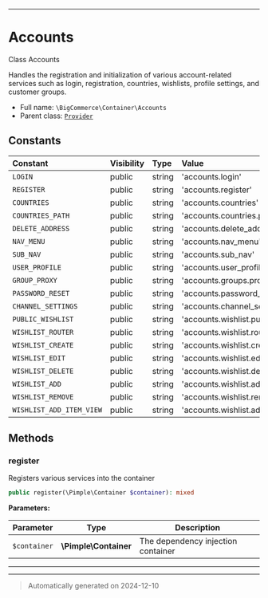 ***

# Accounts

Class Accounts

Handles the registration and initialization of various account-related services
such as login, registration, countries, wishlists, profile settings, and customer groups.

* Full name: `\BigCommerce\Container\Accounts`
* Parent class: [`Provider`](./Provider.md)


## Constants

| Constant | Visibility | Type | Value |
|:---------|:-----------|:-----|:------|
|`LOGIN`|public|string|&#039;accounts.login&#039;|
|`REGISTER`|public|string|&#039;accounts.register&#039;|
|`COUNTRIES`|public|string|&#039;accounts.countries&#039;|
|`COUNTRIES_PATH`|public|string|&#039;accounts.countries.path&#039;|
|`DELETE_ADDRESS`|public|string|&#039;accounts.delete_address&#039;|
|`NAV_MENU`|public|string|&#039;accounts.nav_menu&#039;|
|`SUB_NAV`|public|string|&#039;accounts.sub_nav&#039;|
|`USER_PROFILE`|public|string|&#039;accounts.user_profile&#039;|
|`GROUP_PROXY`|public|string|&#039;accounts.groups.proxy&#039;|
|`PASSWORD_RESET`|public|string|&#039;accounts.password_reset&#039;|
|`CHANNEL_SETTINGS`|public|string|&#039;accounts.channel_settings&#039;|
|`PUBLIC_WISHLIST`|public|string|&#039;accounts.wishlist.public&#039;|
|`WISHLIST_ROUTER`|public|string|&#039;accounts.wishlist.router&#039;|
|`WISHLIST_CREATE`|public|string|&#039;accounts.wishlist.create&#039;|
|`WISHLIST_EDIT`|public|string|&#039;accounts.wishlist.edit&#039;|
|`WISHLIST_DELETE`|public|string|&#039;accounts.wishlist.delete&#039;|
|`WISHLIST_ADD`|public|string|&#039;accounts.wishlist.add_item&#039;|
|`WISHLIST_REMOVE`|public|string|&#039;accounts.wishlist.remove_item&#039;|
|`WISHLIST_ADD_ITEM_VIEW`|public|string|&#039;accounts.wishlist.add_item_view&#039;|


## Methods


### register

Registers various services into the container

```php
public register(\Pimple\Container $container): mixed
```








**Parameters:**

| Parameter | Type | Description |
|-----------|------|-------------|
| `$container` | **\Pimple\Container** | The dependency injection container |





***


***
> Automatically generated on 2024-12-10
